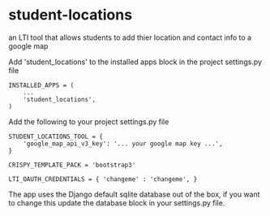 student-locations
=================

an LTI tool that allows students to add thier location and contact info to a google map

Add 'student_locations' to the installed apps block in the project settings.py file
```
INSTALLED_APPS = (
    ...
    'student_locations',
)
```
Add the following to your project settings.py file
```
STUDENT_LOCATIONS_TOOL = {
    'google_map_api_v3_key': '... your google map key ...',
}

CRISPY_TEMPLATE_PACK = 'bootstrap3'

LTI_OAUTH_CREDENTIALS = { 'changeme' : 'changeme', }
```

The app uses the Django default sqlite database out of the box, if you want to change this update the database block in your settings.py file.

